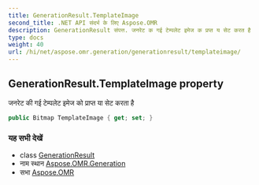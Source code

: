 ```yaml
---
title: GenerationResult.TemplateImage
second_title: .NET API संदर्भ के लिए Aspose.OMR
description: GenerationResult संपत्त. जनरेट क गई टेम्पलेट इमेज क प्रप्त य सेट करत है
type: docs
weight: 40
url: /hi/net/aspose.omr.generation/generationresult/templateimage/
---
```

## GenerationResult.TemplateImage property

जनरेट की गई टेम्पलेट इमेज को प्राप्त या सेट करता है

```csharp
public Bitmap TemplateImage { get; set; }
```

### यह सभी देखें

* class [GenerationResult](../)
* नाम स्थान [Aspose.OMR.Generation](../../generationresult/)
* सभा [Aspose.OMR](../../../)


